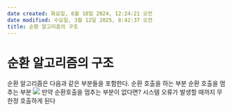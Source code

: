 ```yaml
---
date created: 화요일, 6월 18일 2024, 12:24:21 오전
date modified: 수요일, 3월 12일 2025, 8:42:37 오전
title: 순환 알고리즘의 구조
---
```


# 순환 알고리즘의 구조

순환 알고리즘은 다음과 같은 부분들을 포함한다.
 순환 호출을 하는 부분
 순환 호출을 멈추는 부분
 ![](https://i.imgur.com/wgSt8Fg.png)
만약 순환호출을 멈추는 부분이 없다면?
 시스템 오류가 발생할 때까지 무한정 호출하게 된다
